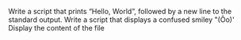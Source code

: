 Write a script that prints “Hello, World”, followed by a new line to the standard output.
Write a script that displays a confused smiley "(Ôo)'
Display the content of the file

